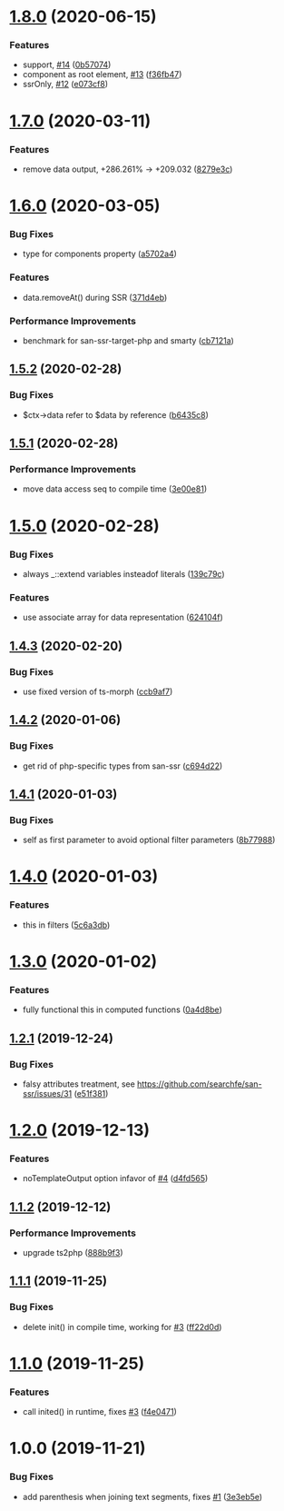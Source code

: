 # [1.8.0](https://github.com/searchfe/san-ssr-target-php/compare/v1.7.0...v1.8.0) (2020-06-15)


### Features

* <fragment> support, [#14](https://github.com/searchfe/san-ssr-target-php/issues/14) ([0b57074](https://github.com/searchfe/san-ssr-target-php/commit/0b57074382f96120fc72f74bb7567981d1bff3fa))
* component as root element, [#13](https://github.com/searchfe/san-ssr-target-php/issues/13) ([f36fb47](https://github.com/searchfe/san-ssr-target-php/commit/f36fb47fa879dae24199c8ac531ca26ac2e41801))
* ssrOnly, [#12](https://github.com/searchfe/san-ssr-target-php/issues/12) ([e073cf8](https://github.com/searchfe/san-ssr-target-php/commit/e073cf817e3f4199d9a077fb0b899170bbb9d770))

# [1.7.0](https://github.com/searchfe/san-ssr-target-php/compare/v1.6.0...v1.7.0) (2020-03-11)


### Features

* remove data output, +286.261% -> +209.032 ([8279e3c](https://github.com/searchfe/san-ssr-target-php/commit/8279e3c17e1793d56b93910cd0ee3edc852624ec))

# [1.6.0](https://github.com/searchfe/san-ssr-target-php/compare/v1.5.2...v1.6.0) (2020-03-05)


### Bug Fixes

* type for components property ([a5702a4](https://github.com/searchfe/san-ssr-target-php/commit/a5702a4d4012320e6904faea11b9379e3b2d9ebf))


### Features

* data.removeAt() during SSR ([371d4eb](https://github.com/searchfe/san-ssr-target-php/commit/371d4eb9082bfd8c46a8254715198c27466aa582))


### Performance Improvements

* benchmark for san-ssr-target-php and smarty ([cb7121a](https://github.com/searchfe/san-ssr-target-php/commit/cb7121a56a99af44fc02ac23d57272a7473ea9b0))

## [1.5.2](https://github.com/searchfe/san-ssr-target-php/compare/v1.5.1...v1.5.2) (2020-02-28)


### Bug Fixes

* $ctx->data refer to $data by reference ([b6435c8](https://github.com/searchfe/san-ssr-target-php/commit/b6435c885c184a64030e1a2b05a88a1bbbdf4e57))

## [1.5.1](https://github.com/searchfe/san-ssr-target-php/compare/v1.5.0...v1.5.1) (2020-02-28)


### Performance Improvements

* move data access seq to compile time ([3e00e81](https://github.com/searchfe/san-ssr-target-php/commit/3e00e817b170c6a16677d2a0ff94e118d8a97a6c))

# [1.5.0](https://github.com/searchfe/san-ssr-target-php/compare/v1.4.3...v1.5.0) (2020-02-28)


### Bug Fixes

* always _::extend variables insteadof literals ([139c79c](https://github.com/searchfe/san-ssr-target-php/commit/139c79ca8506fce5c716c34a85316663cb3ab5cc))


### Features

* use associate array for data representation ([624104f](https://github.com/searchfe/san-ssr-target-php/commit/624104f0ce91eaa161e7971a2ab5359d7c854909))

## [1.4.3](https://github.com/searchfe/san-ssr-target-php/compare/v1.4.2...v1.4.3) (2020-02-20)


### Bug Fixes

* use fixed version of ts-morph ([ccb9af7](https://github.com/searchfe/san-ssr-target-php/commit/ccb9af74c5fe9021bad96323dbb1a6f4893d7590))

## [1.4.2](https://github.com/searchfe/san-ssr-target-php/compare/v1.4.1...v1.4.2) (2020-01-06)


### Bug Fixes

* get rid of php-specific types from san-ssr ([c694d22](https://github.com/searchfe/san-ssr-target-php/commit/c694d22eef0bd090ed34358093d25b4185315d6e))

## [1.4.1](https://github.com/searchfe/san-ssr-target-php/compare/v1.4.0...v1.4.1) (2020-01-03)


### Bug Fixes

* self as first parameter to avoid optional filter parameters ([8b77988](https://github.com/searchfe/san-ssr-target-php/commit/8b779886725faa34f0aa2a62d4c0a95bca6d59f2))

# [1.4.0](https://github.com/searchfe/san-ssr-target-php/compare/v1.3.0...v1.4.0) (2020-01-03)


### Features

* this in filters ([5c6a3db](https://github.com/searchfe/san-ssr-target-php/commit/5c6a3db60a007ebaa02006e7fce62194c37230d7))

# [1.3.0](https://github.com/searchfe/san-ssr-target-php/compare/v1.2.1...v1.3.0) (2020-01-02)


### Features

* fully functional this in computed functions ([0a4d8be](https://github.com/searchfe/san-ssr-target-php/commit/0a4d8be24e2ed631253fda5be4ae6d133b230623))

## [1.2.1](https://github.com/searchfe/san-ssr-target-php/compare/v1.2.0...v1.2.1) (2019-12-24)


### Bug Fixes

* falsy attributes treatment, see https://github.com/searchfe/san-ssr/issues/31 ([e51f381](https://github.com/searchfe/san-ssr-target-php/commit/e51f38106f7250e6308e6d1b0db0184447226cbd))

# [1.2.0](https://github.com/searchfe/san-ssr-target-php/compare/v1.1.2...v1.2.0) (2019-12-13)


### Features

* noTemplateOutput option infavor of [#4](https://github.com/searchfe/san-ssr-target-php/issues/4) ([d4fd565](https://github.com/searchfe/san-ssr-target-php/commit/d4fd565171b0e0c9ff35fed810e8c18bb33c1664))

## [1.1.2](https://github.com/searchfe/san-ssr-target-php/compare/v1.1.1...v1.1.2) (2019-12-12)


### Performance Improvements

* upgrade ts2php ([888b9f3](https://github.com/searchfe/san-ssr-target-php/commit/888b9f348f12ad3644b03a727b526682008b2414))

## [1.1.1](https://github.com/searchfe/san-ssr-target-php/compare/v1.1.0...v1.1.1) (2019-11-25)


### Bug Fixes

* delete init() in compile time, working for [#3](https://github.com/searchfe/san-ssr-target-php/issues/3) ([ff22d0d](https://github.com/searchfe/san-ssr-target-php/commit/ff22d0deb8c53f736fd6029cd7ca695b4741c560))

# [1.1.0](https://github.com/searchfe/san-ssr-target-php/compare/v1.0.0...v1.1.0) (2019-11-25)


### Features

* call inited() in runtime, fixes [#3](https://github.com/searchfe/san-ssr-target-php/issues/3) ([f4e0471](https://github.com/searchfe/san-ssr-target-php/commit/f4e0471d5325910aa2acc671fdd33a097d893b45))

# 1.0.0 (2019-11-21)


### Bug Fixes

* add parenthesis when joining text segments, fixes [#1](https://github.com/searchfe/san-ssr-target-php/issues/1) ([3e3eb5e](https://github.com/searchfe/san-ssr-target-php/commit/3e3eb5eb86990e3837589c7b4db8443359354c18))
